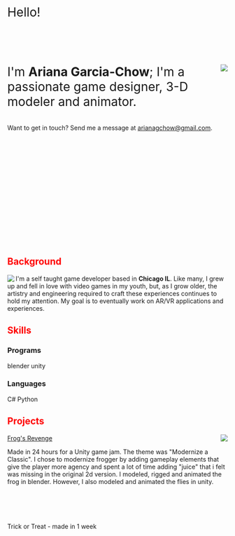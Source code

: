 \
\
\
\
\
\
<span style="font-size:2em">Hello!</span>
\
\
\
\
\
\
\
<img align="right" src="tbd">
<span style="font-size:2em">I'm **Ariana Garcia-Chow**; I'm a passionate game designer, 3-D modeler and animator.</span>
\
\
\
Want to get in touch? Send me a  message at <span style="color:red"><u>arianagchow@gmail.com</u></span>.
\
\
\
\
\
\
\
\
\
\
\
\
\
\
\
<br/>
## <span style="color:red">Background</span>
<img align="left" src="tbd">


I'm a self taught game developer based in **Chicago IL**. Like many, I grew up and fell in love with video games in my youth, but, as I grow older, the artistry and engineering required to craft these experiences continues to hold my attention. My goal is to eventually work on AR/VR applications and experiences. 

## <span style="color:red">Skills</span>
### Programs
blender
unity
### Languages
C#
Python

## <span style="color:red">Projects</span>

<img align="right" src="https://raw.githubusercontent.com/AGChow/AGChow.github.io/main/SquareWinResized1.gif">

<u>Frog's Revenge</u>

Made in 24 hours for a Unity game jam. The theme was "Modernize a Classic". I chose to modernize frogger by adding gameplay elements that give the player more agency and spent a lot of time adding "juice" that i felt was missing in the original 2d version. I modeled, rigged and animated the frog in blender. However, I also modeled and animated the flies in unity.
\
\
\
\
\
<br/>
Trick or Treat - made in 1 week



